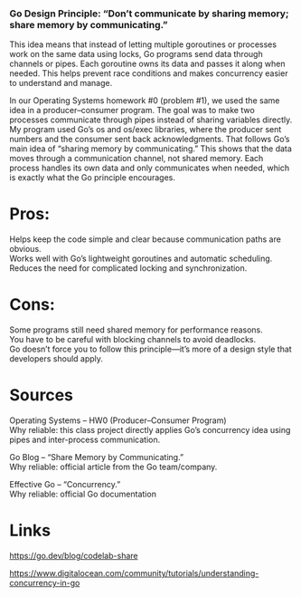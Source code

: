 ### Go Design Principle: “Don’t communicate by sharing memory; share memory by communicating.”   

This idea means that instead of letting multiple goroutines or processes work on the same data using locks,
Go programs send data through channels or pipes. Each goroutine owns its data and passes it along when needed. This helps prevent race conditions and makes concurrency easier to understand and manage.  

In our Operating Systems homework #0 (problem #1), we used the same idea in a producer–consumer program. 
The goal was to make two processes communicate through pipes instead of sharing variables directly. My program used Go’s os and os/exec libraries, where the producer sent numbers and the consumer sent back acknowledgments. That follows Go’s main idea of “sharing memory by communicating.” 
This shows that the data moves through a communication channel, not shared memory. Each process handles its own data and only communicates when needed, which is exactly what the Go principle encourages.

# Pros:     

Helps keep the code simple and clear because communication paths are obvious.   
Works well with Go’s lightweight goroutines and automatic scheduling.    
Reduces the need for complicated locking and synchronization.  

# Cons:

Some programs still need shared memory for performance reasons.     
You have to be careful with blocking channels to avoid deadlocks.     
Go doesn’t force you to follow this principle—it’s more of a design style that developers should apply.    

# Sources  

Operating Systems – HW0 (Producer–Consumer Program)  
Why reliable: this class project directly applies Go’s concurrency idea using pipes and inter-process communication.    

Go Blog – “Share Memory by Communicating.”  
Why reliable: official article from the Go team/company.

Effective Go – “Concurrency.”  
Why reliable: official Go documentation

# Links  

https://go.dev/blog/codelab-share  

https://www.digitalocean.com/community/tutorials/understanding-concurrency-in-go
